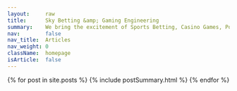 ```yaml
---
layout:     raw
title:      Sky Betting &amp; Gaming Engineering
summary:    We bring the excitement of Sports Betting, Casino Games, Poker and Bingo to millions of customers as a modern, technology-led company working across a range of cutting-edge technologies.
nav:        false
nav_title:  Articles
nav_weight: 0
className:  homepage
isArticle:  false
---
```


{% for post in site.posts %}
  {% include postSummary.html %}
{% endfor %}
